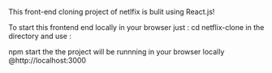 This front-end cloning project of netlfix is bulit using React.js!

To start this frontend end locally in your browser
just :
cd netflix-clone
in the directory and 
use :

npm start
 the the project will be runnning in your browser locally @http://localhost:3000
 
 

